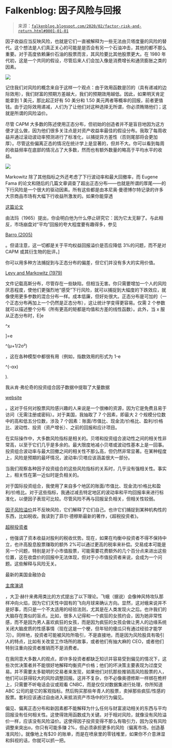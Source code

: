 <!--yml

类别：未分类

日期：2024 年 5 月 12 日 19:58:53

-->

# Falkenblog: 因子风险与回报

> 来源：[`falkenblog.blogspot.com/2020/02/factor-risk-and-return.html#0001-01-01`](http://falkenblog.blogspot.com/2020/02/factor-risk-and-return.html#0001-01-01)

因子收益应当反映风险，也就是它们一直被解释为一些无法由贝塔度量的风险的替代。这个想法是人们真正关心的可能是是否会有另一个石油冲击，其他的都不那么重要。对于高度依赖廉价石油的股票而言，其风险要比其他股票更大。在 1980 年代初，这是一个共同的假设，尽管后来人们会加入像是消费增长和通货膨胀之类的因素。

![](https://blogger.googleusercontent.com/img/b/R29vZ2xl/AVvXsEgBYHdo3AyW-3thxlH2_uEGj3QySQ4iOMelGUoH2zjuuilVn_UWjdZJrugifZsiVoUuEIs_44pKLjPgZbachgVdKk_-SNEmJvg-T48bdxzFStnY1UR3NkFfTs7mdq7MKTH4yRt2Dw/s1600/utility.png)

记住我们对风险的概念来自于这样一个观点：由于效用函数是凹的（具有递减的边际效用），我们财富的预期方差越大，我们的预期效用越低。因此，如果明天肯定能拿到 1 美元，那比起正好有 50 美分和 1.50 美元两者等概率的回报，前者更值钱。由于边际效用递减，人们为了让他们对这种选择无所谓，你必须贿赂他们；这就是所谓的风险溢价。

尽管 CAPM 大多数的陈述使用正态分布，但初始的创造者并不是盲目地因为这方便才这么做，因为他们很多关注点是对资产收益率最佳的假设分布。我取了每周收益并通过滚动波动率预测进行了标准化，以捕捉异方差性（否则尾部将会更加厚）。尽管这些偏离正态的情况在统计学上是显著的，但并不大。你可以看到每周的收益频率在底部的情况占了大多数，然而也有额外数量的略高于平均水平的收益。

![](https://blogger.googleusercontent.com/img/b/R29vZ2xl/AVvXsEjqn37cyJQV-43taLQr2sso-n96XBFftHedXupLKZQYanI2DSJLeZTkVA_3HauqDzO3J1fIUoHtw66fffEUMZeRC9XqENBDMEJoZdXaNeMaXGuUKQnkAjoIHoUvmHaNfHJokVBD_A/s1600/Normal2.png)

Markowitz 除了其他指标之外还考虑了下行波动率和最大回撤率，而 Eugene Fama 的论文和随后的几篇文章调查了超出正态分布——也就是所谓的厚尾——的下行风险是一个很大的驱动因素。所有这些都是由本尼奥·曼德博尔特记录的许多大宗商品市场有大幅下行收益所激发的。如果你能穿透

[这篇论文](https://pdfs.semanticscholar.org/d4bd/6df2ba1df56677097ef8fc09a72b74ade910.pdf)

由法玛（1965）提出，你会明白他为什么停止研究它：因为它太无聊了。与此相反，市场崩盘对“平均”回报的夸大程度要有趣得多，参见

[Barro (2005)](https://www.nber.org/papers/w11310.pdf)

。但请注意，这一切都是关于平均权益回报溢价是否应降低 3%的问题，而不是对 CAPM 或其衍生物的批评。]

你可以用多种方法捕捉到与正态分布的偏差，但它们并没有多大的实用价值。

[Levy and Markowitz (1979)](https://www.researchgate.net/profile/Haim_Levy/publication/4979832_Approximating_Expected_Utility_by_a_Function_of_Mean_and_Variance/links/567d150908ae1e63f1e5de9f/Approximating-Expected-Utility-by-a-Function-of-Mean-and-Variance.pdf)

文件记载高斯分布，尽管存在一些缺陷，但相当无害。你只需要增加一个人的风险厌恶程度，使他们更强烈地“感受”下行风险，就可以捕捉到大幅度的下跌效应，就像使用更多参数的混合分布一样。成本低廉，但好处很大。正态分布是可加的（一个正态分布再加上一个仍然是正态分布），这让统计学变得更容易。仅需 2 个参数就可以描述整个分布（所有更高的矩都是均值和方差的线性函数）。此外，当 x 服从正态分布时，E[e

^x

]=e

^(μ+1/2σ²)

，这在各种模型中都很有用（例如，指数效用的形式为 1-e

^(-αx)

).

我从肯·弗伦奇的投资组合因子数据中提取了大量数据

[website](http://mba.tuck.dartmouth.edu/pages/faculty/ken.french/data_library.html)

。这对于任何对股票风险感兴趣的人来说是一个很棒的资源，因为它是免费且易于访问（无需注册或密码）。对于美国，我抽取了 7 个因素，即最大 2 个规模分位数中的高和低五分位数，涉及 7 个因素：账面/市值比、现金流/价格比、盈利/价格比、波动性、投资（资产增长）、之前的回报和应计项目。

在实际操作中，大多数风险指标是相关的。贝塔和投资组合波动性之间的相关性非常高，以至于它们几乎是多余的。最大限度地减小贝塔或波动性基本上是一回事。投资组合波动率与最大回撤之间的相关性不那么高，但仍然非常显著。在某种程度上，风险是预期的最坏情况，波动率/贝塔应该涵盖很大一部分。

当我们观察各种因子投资组合的这些风险指标的关系时，几乎没有强相关性。事实上，相关性在第一近似时是负相关的。

对于国际投资组合，我使用了来自多个地区的账面/市值比、现金流/价格比和盈利/价格比。对于这些指标，我通过减去特定地区的波动率和平均回报率来进行标准化，以便因子表现可比较。尽管风险不再与回报呈负相关，但相关性较弱。

[因子风险溢价](https://www.amazon.com/Overtaxed-Investor-Slash-Your-Alpha/)并不反映风险，它们解释了它们自己。也许它们捕捉到某种机构性的东西，比如税收。我读到了菲尔·德穆斯最新的著作，《超税投资者》。

[超税投资者](https://www.amazon.com/Overtaxed-Investor-Slash-Your-Alpha/)

，他强调了资本收益对股利的税收优势。现在，如果在均衡中投资者不得不保持中立，也许高股息股票赚取的额外 2%可以通过更高的税率来补偿。交易成本可能是另一个问题，特别是对于小市值股票，可能需要花费额外的几个百分点来进出这些位置，这在收盘价的回报中无法体现，但对于小市值投资者来说，会成为一个问题。这些解释与风险无关。

最新的美国金融协会

[主席演讲](https://papers.ssrn.com/sol3/papers.cfm?abstract_id=3513210)

，大卫·赫什来弗用类比的方式提出了以下理论。飞蛾（据说）会像神风特攻队那样冲向火焰，因为它们天性中固有的飞向月球来确认方向。显然，这对蛾来说并不是好事，而只是一个不太适用的经验法则，尤其是在人类发现火之后。也许我们的大脑存在类似的盲点。比如，很多人记得和一个疯狂的女孩约会，因为她非常性感，而不是因为男人喜欢疯狂的女孩，而是因为疯狂的女孩会做让男人的边缘系统关闭大脑皮质的性感事情（现在这是一个梗，但年轻的傻瓜只有通过经验才能学习）。同样地，投资者可能被风险所吸引，不是直接地，而是因为风险股具有吸引人的特点，比如有关改变工作场所的故事，或者他们有抽大麻的 CEO，或者他们特别注重向投资者推销而不是消费者。

在我同意大多数人的观点，即许多投资者都缺乏知识并容易受到偏见的情况下，这些次优决策者并不能很好地解释均衡资产价格；他们的坏决策主要表现为过度交易。并不需要太多聪明的交易者来发现，如果他们对抗那些推销高风险股票的人，他们可以获得较大的风险调整回报。这并不复杂，你不必像奥德修斯一样绑在桅杆上，只需要不听电话会议或观看 CNBC，而是仅仅对数据集进行处理，你所知道 ABC 公司的是它的客观指标。然后购买那些年青人的股票，卖掉那些疯狂/性感的股票。套利应该通过自由进入来抵消资产市场中的行为偏见。

偏见、偏离正态分布和新因素都不能解释为什么任何与财富波动相关的东西与平均回报没有任何相关性。这使得效用函数成为关键。对于相对风险，就像没有风险溢价一样，应该没有风险溢价。这使得因子投资变得不那么有吸引力，因为没有风险调整来突出α，你只有可能多赚 2%，但必须承担更多的风险（偏离市场，创造基准风险）。就像地上有$20 的账单，而是在喷泉里的零钱堆里，如果你不介意淋湿和斜视的话，你就可以抓一把。
